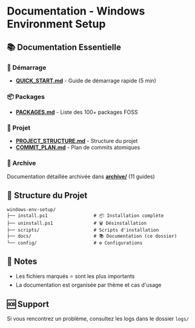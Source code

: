 # Documentation - Windows Environment Setup

## 📚 Documentation Essentielle

### 🚀 Démarrage
- **[QUICK_START.md](QUICK_START.md)** - Guide de démarrage rapide (5 min)

### 📦 Packages
- **[PACKAGES.md](PACKAGES.md)** - Liste des 100+ packages FOSS

### 🔧 Projet
- **[PROJECT_STRUCTURE.md](PROJECT_STRUCTURE.md)** - Structure du projet
- **[COMMIT_PLAN.md](COMMIT_PLAN.md)** - Plan de commits atomiques

### 📁 Archive
Documentation détaillée archivée dans **[archive/](archive/)** (11 guides)

## 🔧 Structure du Projet

```
windows-env-setup/
├── install.ps1                 # 📦 Installation complète
├── uninstall.ps1               # 🗑️ Désinstallation
├── scripts/                    # Scripts d'installation
├── docs/                       # 📚 Documentation (ce dossier)
└── config/                     # ⚙️ Configurations
```

## 📝 Notes

- Les fichiers marqués ⭐ sont les plus importants
- La documentation est organisée par thème et cas d'usage

## 🆘 Support

Si vous rencontrez un problème, consultez les logs dans le dossier `logs/`
